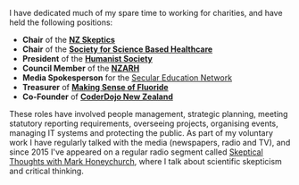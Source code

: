 I have dedicated much of my spare time to working for charities, and have held the following positions:

- **Chair** of the **[NZ Skeptics](http://skeptics.nz)**
- **Chair** of the **[Society for Science Based Healthcare](http://sbh.nz)**
- **President** of the **[Humanist Society](http://humanist.nz/)**
- **Council Member** of the **[NZARH](http://rationalists.nz/)**
- **Media Spokesperson** for the [Secular Education Network](http://religioninschools.co.nz/)
- **Treasurer** of **[Making Sense of Fluoride](http://msof.nz/)**
- **Co-Founder** of **[CoderDojo New Zealand](http://coderdojo.nz/)**

These roles have involved people management, strategic planning, meeting statutory reporting requirements, overseeing projects, organising events, managing IT systems and protecting the public. As part of my voluntary work I have regularly talked with the media (newspapers, radio and TV), and since 2015 I've appeared on a regular radio segment called [Skeptical Thoughts with Mark Honeychurch](https://www.radiolive.co.nz/home/shows/weekend-variety-wireless-with-graeme-hill/skeptical-thoughts.html), where I talk about scientific skepticism and critical thinking.
